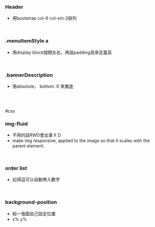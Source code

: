### Header
- 用bootstrap col-6 col-sm-2排列
<br>


### .menuItemStyle  a
- 用display block撐開左右，再設padding高來定義高
<br>


### .bannerDescription
- 用absolute， bottom :0 來置底
<br>
<br>


#css
### img-fluid
- 不用的話RWD會出事ＸＤ
- make img responsive, applied to the image so that it scales with the parent element.
<br>


### order list
- 記得這可以自動帶入數字
<br>


### background-position
- 給一張圖自己設定位置
- x% y%
